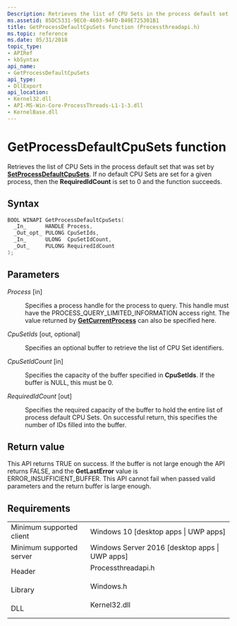 ```yaml
---
Description: Retrieves the list of CPU Sets in the process default set that was set by SetProcessDefaultCpuSets. If no default CPU Sets are set for a given process, then the RequiredIdCount is set to 0 and the function succeeds.
ms.assetid: 85DC5331-9EC0-4603-94FD-B49E725301B1
title: GetProcessDefaultCpuSets function (Processthreadapi.h)
ms.topic: reference
ms.date: 05/31/2018
topic_type:
- APIRef
- kbSyntax
api_name:
- GetProcessDefaultCpuSets
api_type:
- DllExport
api_location:
- Kernel32.dll
- API-MS-Win-Core-ProcessThreads-L1-1-3.dll
- KernelBase.dll
---
```


# GetProcessDefaultCpuSets function

Retrieves the list of CPU Sets in the process default set that was set by [**SetProcessDefaultCpuSets**](setprocessdefaultcpusets.md). If no default CPU Sets are set for a given process, then the **RequiredIdCount** is set to 0 and the function succeeds.

## Syntax


```C++
BOOL WINAPI GetProcessDefaultCpuSets(
  _In_      HANDLE Process,
  _Out_opt_ PULONG CpuSetIds,
  _In_      ULONG  CpuSetIdCount,
  _Out_     PULONG RequiredIdCount
);
```



## Parameters

<dl> <dt>

*Process* \[in\]
</dt> <dd>

Specifies a process handle for the process to query. This handle must have the PROCESS\_QUERY\_LIMITED\_INFORMATION access right. The value returned by [**GetCurrentProcess**](https://msdn.microsoft.com/library/ms683179(v=VS.85).aspx) can also be specified here.

</dd> <dt>

*CpuSetIds* \[out, optional\]
</dt> <dd>

Specifies an optional buffer to retrieve the list of CPU Set identifiers.

</dd> <dt>

*CpuSetIdCount* \[in\]
</dt> <dd>

Specifies the capacity of the buffer specified in **CpuSetIds**. If the buffer is NULL, this must be 0.

</dd> <dt>

*RequiredIdCount* \[out\]
</dt> <dd>

Specifies the required capacity of the buffer to hold the entire list of process default CPU Sets. On successful return, this specifies the number of IDs filled into the buffer.

</dd> </dl>

## Return value

This API returns TRUE on success. If the buffer is not large enough the API returns FALSE, and the **GetLastError** value is ERROR\_INSUFFICIENT\_BUFFER. This API cannot fail when passed valid parameters and the return buffer is large enough.

## Requirements



|                                     |                                                                                               |
|-------------------------------------|-----------------------------------------------------------------------------------------------|
| Minimum supported client<br/> | Windows 10 \[desktop apps \| UWP apps\]<br/>                                            |
| Minimum supported server<br/> | Windows Server 2016 \[desktop apps \| UWP apps\]<br/>                                   |
| Header<br/>                   | <dl> <dt>Processthreadapi.h</dt> </dl> |
| Library<br/>                  | <dl> <dt>Windows.h</dt> </dl>          |
| DLL<br/>                      | <dl> <dt>Kernel32.dll</dt> </dl>       |



 

 




